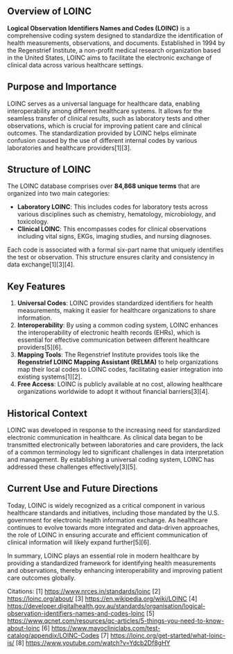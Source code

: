 ## Overview of LOINC

**Logical Observation Identifiers Names and Codes (LOINC)** is a comprehensive coding system designed to standardize the identification of health measurements, observations, and documents. Established in 1994 by the Regenstrief Institute, a non-profit medical research organization based in the United States, LOINC aims to facilitate the electronic exchange of clinical data across various healthcare settings. 

## Purpose and Importance

LOINC serves as a universal language for healthcare data, enabling interoperability among different healthcare systems. It allows for the seamless transfer of clinical results, such as laboratory tests and other observations, which is crucial for improving patient care and clinical outcomes. The standardization provided by LOINC helps eliminate confusion caused by the use of different internal codes by various laboratories and healthcare providers[1][3].

## Structure of LOINC

The LOINC database comprises over **84,868 unique terms** that are organized into two main categories:

- **Laboratory LOINC**: This includes codes for laboratory tests across various disciplines such as chemistry, hematology, microbiology, and toxicology.
- **Clinical LOINC**: This encompasses codes for clinical observations including vital signs, EKGs, imaging studies, and nursing diagnoses.

Each code is associated with a formal six-part name that uniquely identifies the test or observation. This structure ensures clarity and consistency in data exchange[1][3][4].

## Key Features

1. **Universal Codes**: LOINC provides standardized identifiers for health measurements, making it easier for healthcare organizations to share information.
2. **Interoperability**: By using a common coding system, LOINC enhances the interoperability of electronic health records (EHRs), which is essential for effective communication between different healthcare providers[5][6].
3. **Mapping Tools**: The Regenstrief Institute provides tools like the **Regenstrief LOINC Mapping Assistant (RELMA)** to help organizations map their local codes to LOINC codes, facilitating easier integration into existing systems[1][2].
4. **Free Access**: LOINC is publicly available at no cost, allowing healthcare organizations worldwide to adopt it without financial barriers[3][4].

## Historical Context

LOINC was developed in response to the increasing need for standardized electronic communication in healthcare. As clinical data began to be transmitted electronically between laboratories and care providers, the lack of a common terminology led to significant challenges in data interpretation and management. By establishing a universal coding system, LOINC has addressed these challenges effectively[3][5].

## Current Use and Future Directions

Today, LOINC is widely recognized as a critical component in various healthcare standards and initiatives, including those mandated by the U.S. government for electronic health information exchange. As healthcare continues to evolve towards more integrated and data-driven approaches, the role of LOINC in ensuring accurate and efficient communication of clinical information will likely expand further[5][6].

In summary, LOINC plays an essential role in modern healthcare by providing a standardized framework for identifying health measurements and observations, thereby enhancing interoperability and improving patient care outcomes globally.

Citations:
[1] https://www.nrces.in/standards/loinc
[2] https://loinc.org/about/
[3] https://en.wikipedia.org/wiki/LOINC
[4] https://developer.digitalhealth.gov.au/standards/organisation/logical-observation-identifiers-names-and-codes-loinc
[5] https://www.qcnet.com/resources/qc-articles/5-things-you-need-to-know-about-loinc
[6] https://www.mayocliniclabs.com/test-catalog/appendix/LOINC-Codes
[7] https://loinc.org/get-started/what-loinc-is/
[8] https://www.youtube.com/watch?v=Ydcb2Df8gHY